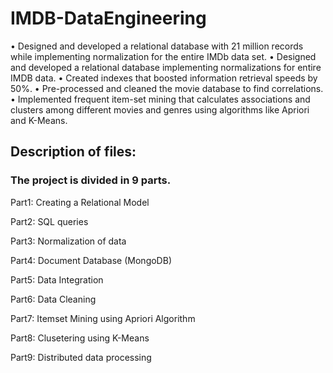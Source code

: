 # IMDB-DataEngineering

  • Designed and developed a relational database with 21 million records while implementing normalization for the entire IMDb data set.
  • Designed and developed a relational database implementing normalizations for entire IMDB data.
  • Created indexes that boosted information retrieval speeds by 50%.
  • Pre-processed and cleaned the movie database to find correlations.
  • Implemented frequent item-set mining that calculates associations and clusters among different movies and genres using algorithms like Apriori and K-Means.


## Description of files:

### The project is divided in 9 parts.

Part1: Creating a Relational Model

Part2: SQL queries

Part3: Normalization of data

Part4: Document Database (MongoDB)

Part5: Data Integration

Part6: Data Cleaning

Part7: Itemset Mining using Apriori Algorithm

Part8: Clusetering using K-Means

Part9: Distributed data processing
